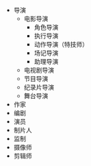 - 导演
  - 电影导演
    - 角色导演
    - 执行导演
    - 动作导演（特技师）
    - 场记导演
    - 助理导演
  - 电视剧导演
  - 节目导演
  - 纪录片导演
  - 舞台导演
- 作家
- 编剧
- 演员
- 制片人
- 监制
- 摄像师
- 剪辑师
